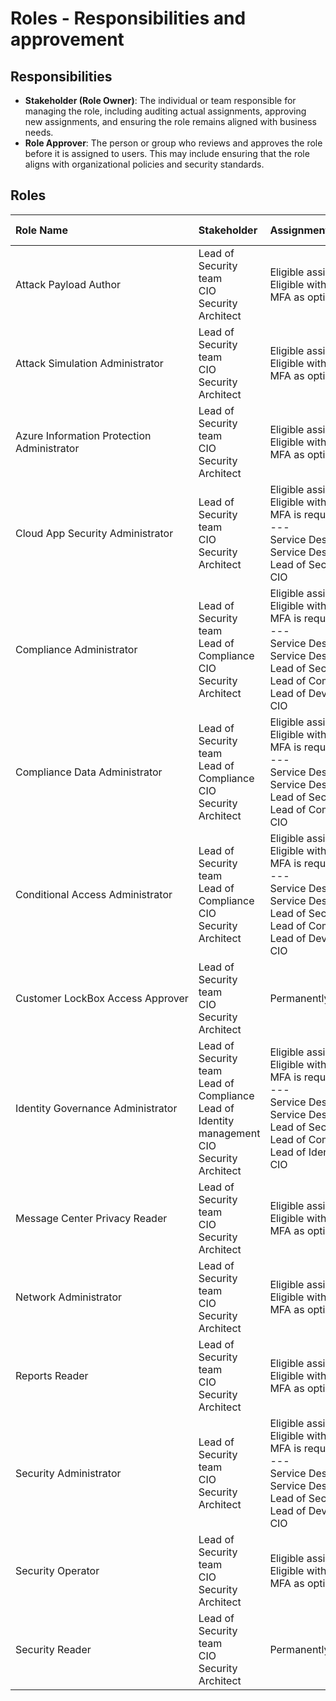 # Roles - Responsibilities and approvement

## Responsibilities

- **Stakeholder (Role Owner)**: The individual or team responsible for managing the role, including auditing actual assignments, approving new assignments, and ensuring the role remains aligned with business needs.
- **Role Approver**: The person or group who reviews and approves the role before it is assigned to users. This may include ensuring that the role aligns with organizational policies and security standards.

## Roles

| Role Name | Stakeholder | Assignment / Role Approver | Audit Frequency | Active time | Service unit |
|:----------|:------------|:---------------------------|:---------------:|:-----------:|:-------------|
| Attack&nbsp;Payload&nbsp;Author | Lead of Security team <br> CIO <br> Security Architect | Eligible assignments via Group <br> Eligible without approvement <br> MFA as optional | each 6 months | 1 shift | Security and Compliance |
| Attack&nbsp;Simulation&nbsp;Administrator | Lead of Security team <br> CIO <br> Security Architect | Eligible assignments via Group <br> Eligible without approvement <br> MFA as optional | each 6 months | 1 shift | Security and Compliance |
| Azure&nbsp;Information&nbsp;Protection <br> Administrator | Lead of Security team <br> CIO <br> Security Architect | Eligible assignments via Group <br> Eligible without approvement <br> MFA as optional | each 6 months | 1 shift | Security and Compliance |
| Cloud&nbsp;App&nbsp;Security&nbsp;Administrator | Lead of Security team <br> CIO <br> Security Architect | Eligible assignments via Group <br> Eligible with approvement <br> MFA is required <br> --- <br> Service&nbsp;Desk&nbsp;(Change&nbsp;Management) <br> Service&nbsp;Desk&nbsp;(Problem&nbsp;Management) <br> Lead of Security team <br> CIO | each 3 months | 4 hours | Security and Compliance |
| Compliance&nbsp;Administrator | Lead of Security team <br> Lead of Compliance <br> CIO <br> Security Architect | Eligible assignments via <br> Eligible with approvement <br> MFA is required <br> --- <br> Service&nbsp;Desk&nbsp;(Change&nbsp;Management) <br> Service&nbsp;Desk&nbsp;(Problem&nbsp;Management) <br> Lead of Security team <br> Lead of Compliance <br> Lead of Device management <br> CIO | each 3 months | 4 hours | Security and Compliance |
| Compliance&nbsp;Data&nbsp;Administrator | Lead of Security team <br> Lead of Compliance <br> CIO <br> Security Architect | Eligible assignments via <br> Eligible with approvement <br> MFA is required <br> --- <br> Service Desk (Change Management) <br> Service Desk (Problem Management) <br> Lead of Security team <br> Lead of Compliance <br> CIO | each 3 months | 4 hours | Security and Compliance |
| Conditional&nbsp;Access&nbsp;Administrator | Lead of Security team <br> Lead of Compliance <br> CIO <br> Security Architect | Eligible assignments via <br> Eligible with approvement <br> MFA is required <br> --- <br> Service Desk (Change Management) <br> Service Desk (Problem Management) <br> Lead of Security team <br> Lead of Compliance <br> Lead of Device management <br> CIO | each 3 months | 4 hours | Security and Compliance |
| Customer&nbsp;LockBox&nbsp;Access&nbsp;Approver | Lead of Security team <br> CIO <br> Security Architect | Permanently assigned via Group | each 12 months  | | Security and Compliance |
| Identity&nbsp;Governance&nbsp;Administrator | Lead of Security team <br> Lead of Compliance <br> Lead of Identity management <br> CIO <br> Security Architect | Eligible assignments via Group <br> Eligible with approvement <br> MFA is required <br> --- <br> Service Desk (Change Management) <br> Service Desk (Problem Management) <br> Lead of Security team <br> Lead of Compliance <br> Lead of Identity management <br> CIO | each 3 months | 4 hours | Security and Compliance |
| Message&nbsp;Center&nbsp;Privacy&nbsp;Reader | Lead of Security team <br> CIO <br> Security Architect | Eligible assignments via Group <br> Eligible without approvement <br> MFA as optional | each 6 months | 1 shift | Security and Compliance |
| Network&nbsp;Administrator | Lead of Security team <br> CIO <br> Security Architect | Eligible assignments via Group <br> Eligible without approvement <br> MFA as optional | each 6 months | 1 shift | Security and Compliance |
| Reports&nbsp;Reader | Lead of Security team <br> CIO <br> Security Architect | Eligible assignments via Group <br> Eligible without approvement <br> MFA as optional | each 6 months | 1 shift | Security and Compliance |
| Security&nbsp;Administrator | Lead of Security team <br> CIO <br> Security Architect | Eligible assignments via Group <br> Eligible with approvement <br> MFA is required <br> --- <br> Service Desk (Change Management) <br> Service Desk (Problem Management) <br> Lead of Security team <br> Lead of Device management <br> CIO | each 3 months | 4 hours | Security and Compliance |
| Security&nbsp;Operator | Lead of Security team <br> CIO <br> Security Architect | Eligible assignments via Group <br> Eligible without approvement <br> MFA as optional | each 6 months | 1 shift | Security and Compliance |
| Security&nbsp;Reader | Lead of Security team <br> CIO <br> Security Architect | Permanently assigned via Group | each 12 months  | | Security and Compliance |
